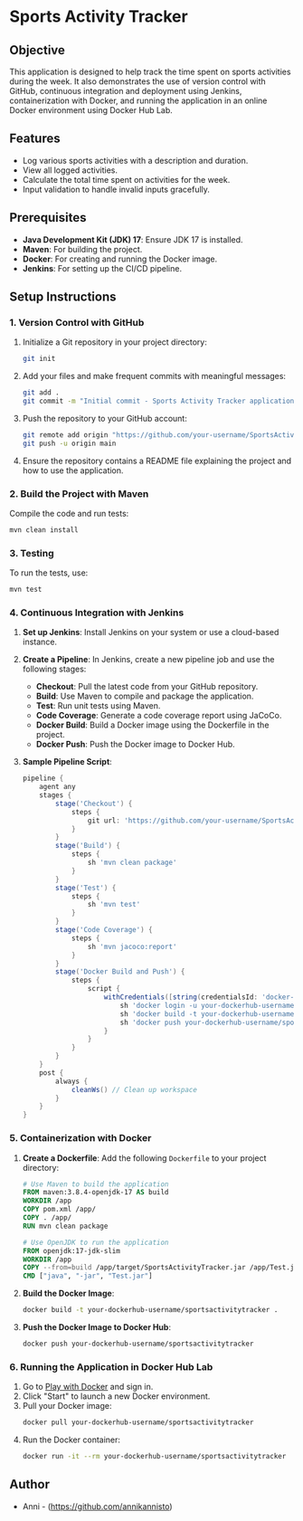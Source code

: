 # Sports Activity Tracker

## Objective
This application is designed to help track the time spent on sports activities during the week. It also demonstrates the use of version control with GitHub, continuous integration and deployment using Jenkins, containerization with Docker, and running the application in an online Docker environment using Docker Hub Lab.

## Features
- Log various sports activities with a description and duration.
- View all logged activities.
- Calculate the total time spent on activities for the week.
- Input validation to handle invalid inputs gracefully.

## Prerequisites
- **Java Development Kit (JDK) 17**: Ensure JDK 17 is installed.
- **Maven**: For building the project.
- **Docker**: For creating and running the Docker image.
- **Jenkins**: For setting up the CI/CD pipeline.

## Setup Instructions

### 1. Version Control with GitHub
1. Initialize a Git repository in your project directory:
    ```bash
    git init
    ```
2. Add your files and make frequent commits with meaningful messages:
    ```bash
    git add .
    git commit -m "Initial commit - Sports Activity Tracker application"
    ```
3. Push the repository to your GitHub account:
    ```bash
    git remote add origin "https://github.com/your-username/SportsActivityTracker.git"
    git push -u origin main
    ```
4. Ensure the repository contains a README file explaining the project and how to use the application.

### 2. Build the Project with Maven
Compile the code and run tests:
```bash
mvn clean install
```

### 3. Testing
To run the tests, use:
```bash
mvn test
```

### 4. Continuous Integration with Jenkins
1. **Set up Jenkins**: Install Jenkins on your system or use a cloud-based instance.
2. **Create a Pipeline**: In Jenkins, create a new pipeline job and use the following stages:
    - **Checkout**: Pull the latest code from your GitHub repository.
    - **Build**: Use Maven to compile and package the application.
    - **Test**: Run unit tests using Maven.
    - **Code Coverage**: Generate a code coverage report using JaCoCo.
    - **Docker Build**: Build a Docker image using the Dockerfile in the project.
    - **Docker Push**: Push the Docker image to Docker Hub.

3. **Sample Pipeline Script**:
    ```groovy
    pipeline {
        agent any
        stages {
            stage('Checkout') {
                steps {
                    git url: 'https://github.com/your-username/SportsActivityTracker.git', branch: 'main'
                }
            }
            stage('Build') {
                steps {
                    sh 'mvn clean package'
                }
            }
            stage('Test') {
                steps {
                    sh 'mvn test'
                }
            }
            stage('Code Coverage') {
                steps {
                    sh 'mvn jacoco:report'
                }
            }
            stage('Docker Build and Push') {
                steps {
                    script {
                        withCredentials([string(credentialsId: 'docker-hub-credentials', variable: 'DOCKER_HUB_PASSWORD')]) {
                            sh 'docker login -u your-dockerhub-username -p $DOCKER_HUB_PASSWORD'
                            sh 'docker build -t your-dockerhub-username/sportsactivitytracker .'
                            sh 'docker push your-dockerhub-username/sportsactivitytracker'
                        }
                    }
                }
            }
        }
        post {
            always {
                cleanWs() // Clean up workspace
            }
        }
    }
    ```

### 5. Containerization with Docker
1. **Create a Dockerfile**: Add the following `Dockerfile` to your project directory:
    ```dockerfile
    # Use Maven to build the application
    FROM maven:3.8.4-openjdk-17 AS build
    WORKDIR /app
    COPY pom.xml /app/
    COPY . /app/
    RUN mvn clean package

    # Use OpenJDK to run the application
    FROM openjdk:17-jdk-slim
    WORKDIR /app
    COPY --from=build /app/target/SportsActivityTracker.jar /app/Test.jar
    CMD ["java", "-jar", "Test.jar"]
    ```
2. **Build the Docker Image**:
    ```bash
    docker build -t your-dockerhub-username/sportsactivitytracker .
    ```
3. **Push the Docker Image to Docker Hub**:
    ```bash
    docker push your-dockerhub-username/sportsactivitytracker
    ```

### 6. Running the Application in Docker Hub Lab
1. Go to [Play with Docker](https://labs.play-with-docker.com/) and sign in.
2. Click "Start" to launch a new Docker environment.
3. Pull your Docker image:
    ```bash
    docker pull your-dockerhub-username/sportsactivitytracker
    ```
4. Run the Docker container:
    ```bash
    docker run -it --rm your-dockerhub-username/sportsactivitytracker
    ```

## Author
- Anni - (https://github.com/annikannisto)
